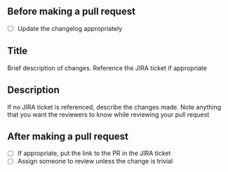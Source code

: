 Before making a pull request
----------------------------

- [ ] Update the changelog appropriately

Title
-----------
Brief description of changes. Reference the JIRA ticket if appropriate

Description
-----------
If no JIRA ticket is referenced, describe the changes made. Note anything that you want the reviewers to know while
reviewing your pull request

After making a pull request
---------------------------
- [ ] If appropriate, put the link to the PR in the JIRA ticket
- [ ] Assign someone to review unless the change is trivial